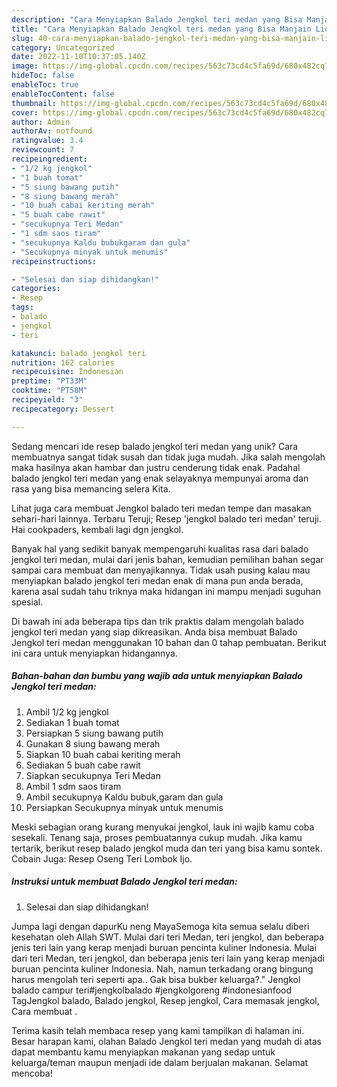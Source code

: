 ```yaml
---
description: "Cara Menyiapkan Balado Jengkol teri medan yang Bisa Manjain Lidah"
title: "Cara Menyiapkan Balado Jengkol teri medan yang Bisa Manjain Lidah"
slug: 40-cara-menyiapkan-balado-jengkol-teri-medan-yang-bisa-manjain-lidah
category: Uncategorized
date: 2022-11-10T10:37:05.140Z
image: https://img-global.cpcdn.com/recipes/563c73cd4c5fa69d/680x482cq70/balado-jengkol-teri-medan-foto-resep-utama.jpg
hideToc: false
enableToc: true
enableTocContent: false
thumbnail: https://img-global.cpcdn.com/recipes/563c73cd4c5fa69d/680x482cq70/balado-jengkol-teri-medan-foto-resep-utama.jpg
cover: https://img-global.cpcdn.com/recipes/563c73cd4c5fa69d/680x482cq70/balado-jengkol-teri-medan-foto-resep-utama.jpg
author: Admin
authorAv: notfound
ratingvalue: 3.4
reviewcount: 7
recipeingredient:
- "1/2 kg jengkol"
- "1 buah tomat"
- "5 siung bawang putih"
- "8 siung bawang merah"
- "10 buah cabai keriting merah"
- "5 buah cabe rawit"
- "secukupnya Teri Medan"
- "1 sdm saos tiram"
- "secukupnya Kaldu bubukgaram dan gula"
- "Secukupnya minyak untuk menumis"
recipeinstructions:

- "Selesai dan siap dihidangkan!"
categories:
- Resep
tags:
- balado
- jengkol
- teri

katakunci: balado jengkol teri 
nutrition: 162 calories
recipecuisine: Indonesian
preptime: "PT33M"
cooktime: "PT58M"
recipeyield: "3"
recipecategory: Dessert

---
```





Sedang mencari ide resep balado jengkol teri medan yang unik? Cara membuatnya sangat tidak susah dan tidak juga mudah. Jika salah mengolah maka hasilnya akan hambar dan justru cenderung tidak enak. Padahal balado jengkol teri medan yang enak selayaknya mempunyai aroma dan rasa yang bisa memancing selera Kita.





Lihat juga cara membuat Jengkol balado teri medan tempe dan masakan sehari-hari lainnya. Terbaru Teruji; Resep &#39;jengkol balado teri medan&#39; teruji. Hai cookpaders, kembali lagi dgn jengkol.

Banyak hal yang sedikit banyak mempengaruhi kualitas rasa dari balado jengkol teri medan, mulai dari jenis bahan, kemudian pemilihan bahan segar sampai cara membuat dan menyajikannya. Tidak usah pusing kalau mau menyiapkan balado jengkol teri medan enak di mana pun anda berada, karena asal sudah tahu triknya maka hidangan ini mampu menjadi suguhan spesial.






Di bawah ini ada beberapa tips dan trik praktis dalam mengolah balado jengkol teri medan yang siap dikreasikan. Anda bisa membuat Balado Jengkol teri medan menggunakan 10 bahan dan 0 tahap pembuatan. Berikut ini cara untuk menyiapkan hidangannya.

<!--inarticleads1-->

##### Bahan-bahan dan bumbu yang wajib ada untuk menyiapkan Balado Jengkol teri medan:

1. Ambil 1/2 kg jengkol
1. Sediakan 1 buah tomat
1. Persiapkan 5 siung bawang putih
1. Gunakan 8 siung bawang merah
1. Siapkan 10 buah cabai keriting merah
1. Sediakan 5 buah cabe rawit
1. Siapkan secukupnya Teri Medan
1. Ambil 1 sdm saos tiram
1. Ambil secukupnya Kaldu bubuk,garam dan gula
1. Persiapkan Secukupnya minyak untuk menumis


Meski sebagian orang kurang menyukai jengkol, lauk ini wajib kamu coba sesekali. Tenang saja, proses pembuatannya cukup mudah. Jika kamu tertarik, berikut resep balado jengkol muda dan teri yang bisa kamu sontek. Cobain Juga: Resep Oseng Teri Lombok Ijo. 

<!--inarticleads2-->

##### Instruksi untuk membuat Balado Jengkol teri medan:


1. Selesai dan siap dihidangkan!

Jumpa lagi dengan dapurKu neng MayaSemoga kita semua selalu diberi kesehatan oleh Allah SWT. Mulai dari teri Medan, teri jengkol, dan beberapa jenis teri lain yang kerap menjadi buruan pencinta kuliner Indonesia. Mulai dari teri Medan, teri jengkol, dan beberapa jenis teri lain yang kerap menjadi buruan pencinta kuliner Indonesia. Nah, namun terkadang orang bingung harus mengolah teri seperti apa.. Gak bisa bukber keluarga?.&#34; Jengkol balado campur teri#jengkolbalado #jengkolgoreng #indonesianfood TagJengkol balado, Balado jengkol, Resep jengkol, Cara memasak jengkol, Cara membuat . 

Terima kasih telah membaca resep yang kami tampilkan di halaman ini. Besar harapan kami, olahan Balado Jengkol teri medan yang mudah di atas dapat membantu kamu menyiapkan makanan yang sedap untuk keluarga/teman maupun menjadi ide dalam berjualan makanan. Selamat mencoba!
